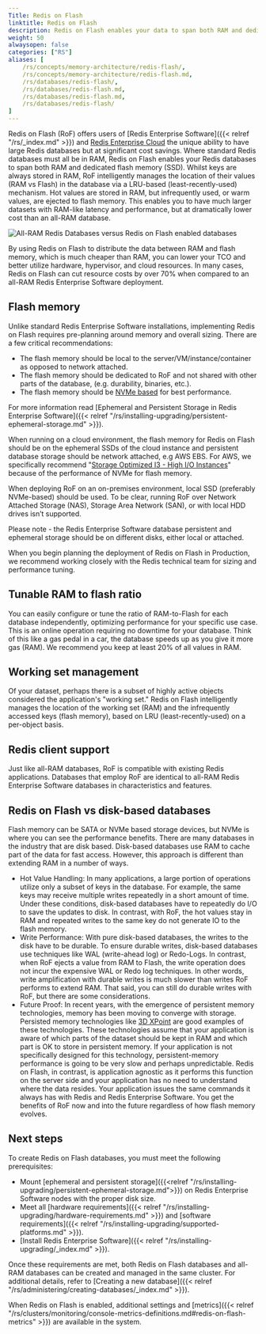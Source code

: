 ```yaml
---
Title: Redis on Flash
linktitle: Redis on Flash
description: Redis on Flash enables your data to span both RAM and dedicated flash memory.
weight: 50
alwaysopen: false
categories: ["RS"]
aliases: [
    /rs/concepts/memory-architecture/redis-flash/,
    /rs/concepts/memory-architecture/redis-flash.md,
    /rs/databases/redis-flash/,
    /rs/databases/redis-flash.md,
    /rs/databases/redis-flash.md,
    /rs/databases/redis-flash/
]
---
```

Redis on Flash (RoF) offers users of [Redis Enterprise
Software]({{< relref "/rs/_index.md" >}}) and [Redis
Enterprise Cloud](https://redislabs.com/redis-enterprise-cloud/) the unique ability to
have large Redis databases but at significant cost savings. Where
standard Redis databases must all be in RAM, Redis on Flash enables your
Redis databases to span both RAM and dedicated flash memory
(SSD). Whilst keys are always stored in RAM, RoF intelligently manages
the location of their values (RAM vs Flash) in the database via a
LRU-based (least-recently-used) mechanism. Hot values are stored in RAM,
but infrequently used, or warm values, are ejected to flash memory.
This enables you to have much larger datasets with RAM-like latency and
performance, but at dramatically lower cost than an all-RAM database.

![All-RAM Redis Databases versus Redis on Flash enabled
databases](/images/rs/redis_flash_px.png)

By using Redis on Flash to distribute the data between RAM and flash
memory, which is much cheaper than RAM, you can lower your TCO and
better utilize hardware, hypervisor, and cloud resources. In many cases,
Redis on Flash can cut resource costs by over 70% when compared to an
all-RAM Redis Enterprise Software deployment.

## Flash memory

Unlike standard Redis Enterprise Software installations, implementing
Redis on Flash requires pre-planning around memory and overall sizing.
There are a few critical recommendations:

- The flash memory should be local to the server/VM/instance/container
    as opposed to network attached.
- The flash memory should be dedicated to RoF and not shared with other
    parts of the database, (e.g. durability, binaries, etc.).
- The flash memory should be [NVMe
    based](https://en.wikipedia.org/wiki/NVM_Express) for best
    performance.

For more information read [Ephemeral and Persistent Storage in Redis
Enterprise
Software]({{< relref "/rs/installing-upgrading/persistent-ephemeral-storage.md" >}}).

When running on a cloud environment, the flash memory for Redis on Flash
should be on the ephemeral SSDs of the cloud instance and persistent
database storage should be network attached, e.g AWS EBS. For AWS, we
specifically recommend "[Storage Optimized I3 - High I/O
Instances](https://aws.amazon.com/ec2/instance-types/#storage-optimized)"
because of the performance of NVMe for flash memory.

When deploying RoF on an on-premises environment, local SSD (preferably NVMe-based) should be used. 
To be clear, running RoF over Network Attached Storage (NAS), Storage Area Network (SAN), or with local HDD drives isn’t supported.  
 
Please note - the Redis Enterprise Software database persistent and
ephemeral storage should be on different disks, either local or attached.

When you begin planning the deployment of Redis on Flash in Production,
we recommend working closely with the Redis technical team for
sizing and performance tuning.

## Tunable RAM to flash ratio

You can easily configure or tune the ratio of RAM-to-Flash for each
database independently, optimizing performance for your specific use
case. This is an online operation requiring no downtime for your
database. Think of this like a gas pedal in a car, the database speeds
up as you give it more gas (RAM). We recommend you keep at least 20% of
all values in RAM.

## Working set management

Of your dataset, perhaps there is a subset of highly active objects
considered the application's "working set." Redis on Flash 
intelligently manages the location of the working set (RAM) and the
infrequently accessed keys (flash memory), based on LRU
(least-recently-used) on a per-object basis.

## Redis client support

Just like all-RAM databases, RoF is compatible with existing Redis
applications. Databases that employ RoF are identical to all-RAM Redis
Enterprise Software databases in characteristics and features.

## Redis on Flash vs disk-based databases

Flash memory can be SATA or NVMe based storage devices, but NVMe is
where you can see the performance benefits. There are many databases in
the industry that are disk based. Disk-based databases use RAM to cache
part of the data for fast access. However, this approach is different
than extending RAM in a number of ways.

- Hot Value Handling: In many applications, a large portion of
    operations utilize only a subset of keys in the database. For
    example, the same keys may receive multiple writes repeatedly in a
    short amount of time. Under these conditions, disk-based databases
    have to repeatedly do I/O to save the updates to disk. In contrast,
    with RoF, the hot values stay in RAM and repeated writes to the same
    key do not generate IO to the flash memory.
- Write Performance: With pure disk-based databases, the writes to the
    disk have to be durable. To ensure durable writes, disk-based
    databases use techniques like WAL (write-ahead log) or Redo-Logs. In
    contrast, when RoF ejects a value from RAM to Flash, the write
    operation does not incur the expensive WAL or Redo log techniques.
    In other words, write amplification with durable writes is much
    slower than writes RoF performs to extend RAM. That said, you can
    still do durable writes with RoF, but there are some considerations.
- Future Proof: In recent years, with the emergence of persistent
    memory technologies, memory has been moving to converge with
    storage. Persisted memory technologies like [3D
    XPoint](https://en.wikipedia.org/wiki/3D_XPoint) are good examples
    of these technologies. These technologies assume that your
    application is aware of which parts of the dataset should be kept in
    RAM and which part is OK to store in persistent memory. If your
    application is not specifically designed for this technology,
    persistent-memory performance is going to be very slow and perhaps
    unpredictable. Redis on Flash, in contrast, is application
    agnostic as it performs this function on the server side and your
    application has no need to understand where the data resides. Your
    application issues the same commands it always has with Redis and
    Redis Enterprise Software. You get the benefits of RoF now and into
    the future regardless of how flash memory evolves.

## Next steps

To create Redis on Flash databases, you must meet the following prerequisites: 

- Mount [ephemeral and persistent storage]({{<relref "/rs/installing-upgrading/persistent-ephemeral-storage.md">}}) on Redis Enterprise Software nodes with the proper disk size.
- Meet all [hardware requirements]({{< relref "/rs/installing-upgrading/hardware-requirements.md" >}}) and [software requirements]({{< relref "/rs/installing-upgrading/supported-platforms.md" >}}).
- [Install Redis Enterprise Software]({{< relref "/rs/installing-upgrading/_index.md" >}}).

Once these requirements are met, both Redis on Flash databases and
all-RAM databases can be created and managed in the same cluster. For
additional details, refer to [Creating a new
database]({{< relref "/rs/administering/creating-databases/_index.md" >}}).

When Redis on Flash is enabled, additional settings and
[metrics]({{< relref "/rs/clusters/monitoring/console-metrics-definitions.md#redis-on-flash-metrics" >}})
are available in the system.
